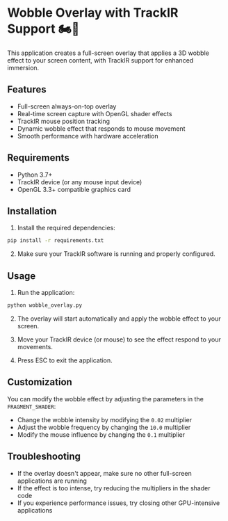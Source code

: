 # Wobble Overlay with TrackIR Support 🏍️🦈

This application creates a full-screen overlay that applies a 3D wobble effect to your screen content, with TrackIR support for enhanced immersion.

## Features

- Full-screen always-on-top overlay
- Real-time screen capture with OpenGL shader effects
- TrackIR mouse position tracking
- Dynamic wobble effect that responds to mouse movement
- Smooth performance with hardware acceleration

## Requirements

- Python 3.7+
- TrackIR device (or any mouse input device)
- OpenGL 3.3+ compatible graphics card

## Installation

1. Install the required dependencies:
```bash
pip install -r requirements.txt
```

2. Make sure your TrackIR software is running and properly configured.

## Usage

1. Run the application:
```bash
python wobble_overlay.py
```

2. The overlay will start automatically and apply the wobble effect to your screen.

3. Move your TrackIR device (or mouse) to see the effect respond to your movements.

4. Press ESC to exit the application.

## Customization

You can modify the wobble effect by adjusting the parameters in the `FRAGMENT_SHADER`:
- Change the wobble intensity by modifying the `0.02` multiplier
- Adjust the wobble frequency by changing the `10.0` multiplier
- Modify the mouse influence by changing the `0.1` multiplier

## Troubleshooting

- If the overlay doesn't appear, make sure no other full-screen applications are running
- If the effect is too intense, try reducing the multipliers in the shader code
- If you experience performance issues, try closing other GPU-intensive applications 